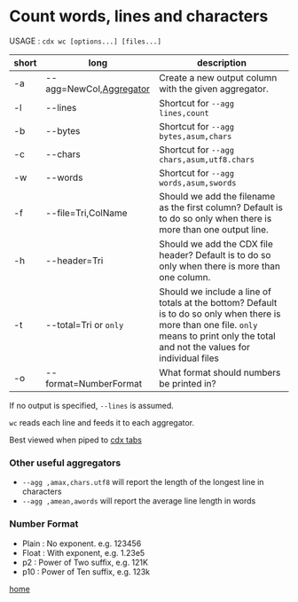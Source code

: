# Count words, lines and characters

USAGE : `cdx wc [options...] [files...]`

|short|long|description|
|---|---|---|
| -a | --agg=NewCol,[Aggregator](Aggregator.md)  | Create a new output column with the given aggregator. |
| -l | --lines | Shortcut for `--agg lines,count` |
| -b | --bytes | Shortcut for `--agg bytes,asum,chars` |
| -c | --chars | Shortcut for `--agg chars,asum,utf8.chars` |
| -w | --words | Shortcut for `--agg words,asum,swords` |
| -f | --file=Tri,ColName | Should we add the filename as the first column? Default is to do so only when there is more than one output line. |
| -h | --header=Tri | Should we add the CDX file header? Default is to do so only when there is more than one column. |
| -t | --total=Tri or `only` | Should we include a line of totals at the bottom? Default is to do so only when there is more than one file. `only` means to print only the total and not the values for individual files |
| -o | --format=NumberFormat | What format should numbers be printed in? |

If no output is specified, `--lines` is assumed.

`wc` reads each line and feeds it to each aggregator.

Best viewed when piped to [cdx tabs](tabs.md)

### Other useful aggregators

* `--agg ,amax,chars.utf8` will report the length of the longest line in characters
* `--agg ,amean,awords` will report the average line length in words

### Number Format
 * Plain : No exponent. e.g. 123456
 * Float : With exponent, e.g. 1.23e5
 * p2 : Power of Two suffix, e.g. 121K
 * p10 : Power of Ten suffix, e.g. 123k


[home](README.md)

